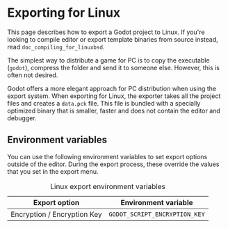 # Exporting for Linux

This page describes how to export a Godot project to Linux. If you're
looking to compile editor or export template binaries from source
instead, read `doc_compiling_for_linuxbsd`.

The simplest way to distribute a game for PC is to copy the executable
(`godot`), compress the folder and send it to someone else. However,
this is often not desired.

Godot offers a more elegant approach for PC distribution when using the
export system. When exporting for Linux, the exporter takes all the
project files and creates a `data.pck` file. This file is bundled with a
specially optimized binary that is smaller, faster and does not contain
the editor and debugger.

## Environment variables

You can use the following environment variables to set export options
outside of the editor. During the export process, these override the
values that you set in the export menu.

<table>
<caption>Linux export environment variables</caption>
<thead>
<tr>
<th>Export option</th>
<th>Environment variable</th>
</tr>
</thead>
<tbody>
<tr>
<td>Encryption / Encryption Key</td>
<td><code>GODOT_SCRIPT_ENCRYPTION_KEY</code></td>
</tr>
</tbody>
</table>
